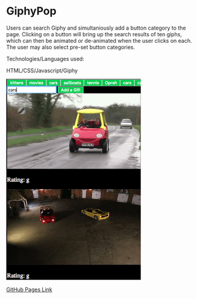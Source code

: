 # GiphyPop


Users can search Giphy and simultaniously add a button category to the page.  Clicking on a button will bring up the search results of ten giphs, which can then be animated or de-animated when the user clicks on each.  The user may also select pre-set button categories.


Technologies/Languages used:

HTML/CSS/Javascript/Giphy


<img src="/assets/images/giphypic.png" alt="giphy pic">

<a href="https://katherinerinas.github.io/GiphyPop/">GitHub Pages Link</a>